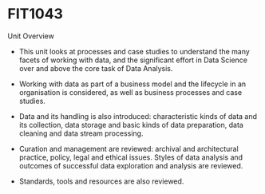 <h1>FIT1043</h1>

Unit Overview

- This unit looks at processes and case studies to understand the many facets of working with data, and the significant effort in Data Science over and above the core task of Data Analysis. 

- Working with data as part of a business model and the lifecycle in an organisation is considered, as well as business processes and case studies.

- Data and its handling is also introduced: characteristic kinds of data and its collection, data storage and basic kinds of data preparation, data cleaning and data stream processing. 

- Curation and management are reviewed: archival and architectural practice, policy, legal and ethical issues. Styles of data analysis and outcomes of successful data exploration and analysis are reviewed. 

- Standards, tools and resources are also reviewed.
